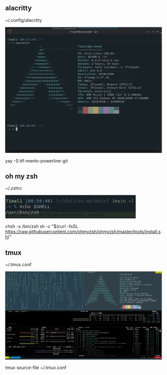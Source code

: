 
##  alacritty
~/.config/alacritty

![Appearance](./picture/alacritty.png)

yay -S ttf-menlo-powerline-git

## oh my zsh
~/.zshrc

![Appearance](./picture/omz.png)

chsh -s /bin/zsh
sh -c "$(curl -fsSL https://raw.githubusercontent.com/ohmyzsh/ohmyzsh/master/tools/install.sh)"



## tmux
~/.tmux.conf

![Appearance](./picture/tmux.png)

tmux source-file ~/.tmux.conf 




